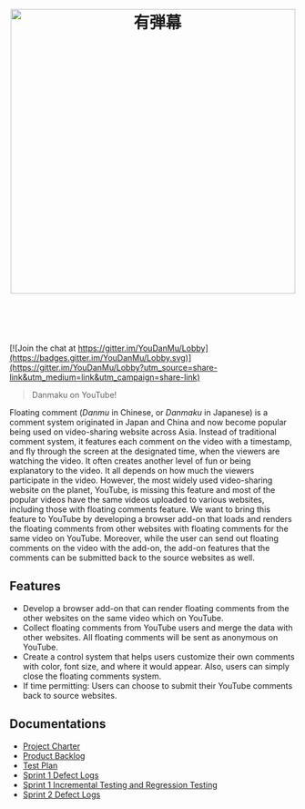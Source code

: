 <h1 align="center">
    <br>
    <img width="500" src="https://cdn.rawgit.com/YouDanMu/YouDanMu/media/logo/logo.svg" alt="有弾幕">
    <br>
    <br>
    <br>
</h1>

[![Join the chat at https://gitter.im/YouDanMu/Lobby](https://badges.gitter.im/YouDanMu/Lobby.svg)](https://gitter.im/YouDanMu/Lobby?utm_source=share-link&utm_medium=link&utm_campaign=share-link)

> Danmaku on YouTube!

Floating comment (_Danmu_ in Chinese, or _Danmaku_ in Japanese) is a comment system originated in Japan and China and now become popular being used on video-sharing website across Asia. Instead of traditional comment system, it features each comment on the video with a timestamp, and fly through the screen at the designated time, when the viewers are watching the video. It often creates another level of fun or being explanatory to the video. It all depends on how much the viewers participate in the video. However, the most widely used video-sharing website on the planet, YouTube, is missing this feature and most of the popular videos have the same videos uploaded to various websites, including those with floating comments feature. We want to bring this feature to YouTube by developing a browser add-on that loads and renders the floating comments from other websites with floating comments for the same video on YouTube. Moreover, while the user can send out floating comments on the video with the add-on, the add-on features that the comments can be submitted back to the source websites as well.

## Features

* Develop a browser add-on that can render floating comments from the other websites on the same video which on YouTube.
* Collect floating comments from YouTube users and merge the data with other websites. All floating comments will be sent as anonymous on YouTube.
* Create a control system that helps users customize their own comments with color, font size, and where it would appear. Also, users can simply close the floating comments system.
* If time permitting: Users can choose to submit their YouTube comments back to source websites.


## Documentations
* [Project Charter](https://cdn.rawgit.com/YouDanMu/YouDanMu/documents/Project%20Charter.docx)
* [Product Backlog](https://cdn.rawgit.com/YouDanMu/YouDanMu/documents/Product%20Backlog.pdf)
* [Test Plan](https://cdn.rawgit.com/YouDanMu/YouDanMu/documents/Test%20Plan.pdf)
* [Sprint 1 Defect Logs](https://cdn.rawgit.com/YouDanMu/YouDanMu/documents/Sprint%201%20Defect%20Logs.pdf)
* [Sprint 1 Incremental Testing and Regression Testing](https://cdn.rawgit.com/YouDanMu/YouDanMu/documents/Sprint%201%20Incremental%20Regression%20Testing.pdf)
* [Sprint 2 Defect Logs](https://cdn.rawgit.com/YouDanMu/YouDanMu/documents/Sprint%202%20Defect%20Logs.pdf)

